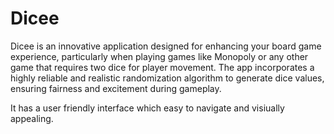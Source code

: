 # Dicee

Dicee is an innovative application designed for enhancing your board game experience, particularly when playing games like Monopoly or any other game that requires two dice for player movement. The app incorporates a highly reliable and realistic randomization algorithm to generate dice values, ensuring fairness and excitement during gameplay.

It has a user friendly interface which easy to navigate and visiually appealing.
